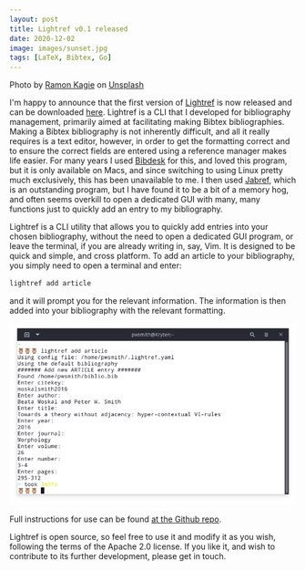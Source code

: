 ```yaml
---
layout: post
title: Lightref v0.1 released
date: 2020-12-02
image: images/sunset.jpg
tags: [LaTeX, Bibtex, Go]
---
```


<span>Photo by <a href="https://unsplash.com/@ramonkagie?utm_source=unsplash&amp;utm_medium=referral&amp;utm_content=creditCopyText">Ramon Kagie</a> on <a href="https://unsplash.com/s/photos/st-martin?utm_source=unsplash&amp;utm_medium=referral&amp;utm_content=creditCopyText">Unsplash</a></span>

I'm happy to announce that the first version of [Lightref](https://github.com/pwsmith/lightref) is now released and can be downloaded [here](https://github.com/pwsmith/lightref/releases/tag/v0.1.0).
Lightref is a CLI that I developed for bibliography management, primarily aimed at facilitating making Bibtex bibliographies.
Making a Bibtex bibliography is not inherently difficult, and all it really requires is a text editor, however, in order to get the formatting correct and to ensure the correct fields are entered using a reference manager makes life easier.
For many years I used [Bibdesk](https://bibdesk.sourceforge.io/) for this, and loved this program, but it is only available on Macs, and since switching to using Linux pretty much exclusively, this has been unavailable to me.
I then used [Jabref](http://www.jabref.org/), which is an outstanding program, but I have found it to be a bit of a memory hog, and often seems overkill to open a dedicated GUI with many, many functions just to quickly add an entry to my bibliography.

Lightref is a CLI utility that allows you to quickly add entries into your chosen bibliography, without the need to open a dedicated GUI program, or leave the terminal, if you are already writing in, say, Vim.
It is designed to be quick and simple, and cross platform.
To add an article to your bibliography, you simply need to open a terminal and enter:

```bash
lightref add article
```

and it will prompt you for the relevant information.
The information is then added into your bibliography with the relevant formatting.

![example screenshot of lightref adding an article](/images/lightref_example.png)

Full instructions for use can be found [at the Github repo](https://github.com/pwsmith/lightref).

Lightref is open source, so feel free to use it and modify it as you wish, following the terms of the Apache 2.0 license.
If you like it, and wish to contribute to its further development, please get in touch.
